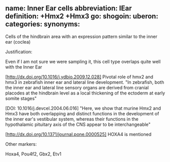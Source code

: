 name: Inner Ear cells
abbreviation: IEar
definition: +Hmx2 +Hmx3
go:
shogoin: 
uberon:
categories:
synonyms:
---

Cells of the hindbrain area with an expression pattern similar to the inner ear (coclea) 

Justification:

Even if I am not sure we were sampling it, this cell type overlaps quite well with the Inner Ear


[http://dx.doi.org/10.1016/j.ydbio.2009.12.028] Pivotal role of hmx2 and hmx3 in zebrafish inner ear and lateral line development. "In zebrafish, both the inner ear and lateral line sensory organs are derived from cranial placodes at the hindbrain level as a local thickening of the ectoderm at early somite stages"

[DOI: 10.1016/j.devcel.2004.06.016] "Here, we show that murine Hmx2 and Hmx3 have both overlapping and distinct functions in the development of the inner ear's vestibular system, whereas their functions in the hypothalamic pituitary axis of the CNS appear to be interchangeable"

[http://dx.doi.org/10.1371/journal.pone.0000525] HOXA4 is mentioned

Other markers:

Hoxa4, Pou4f2, Gbx2,  Etv1